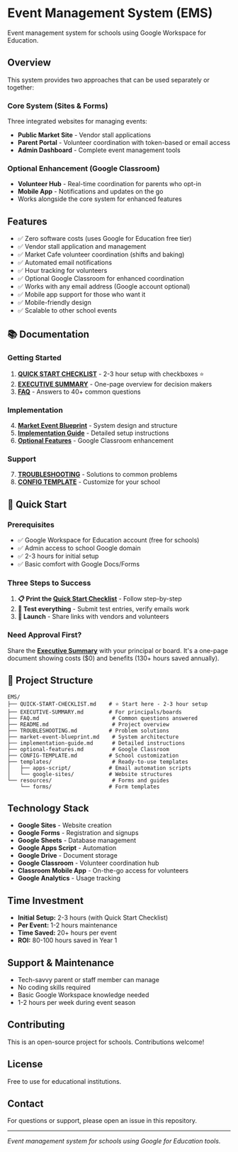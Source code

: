 # Event Management System (EMS)

Event management system for schools using Google Workspace for Education.

## Overview

This system provides two approaches that can be used separately or together:

### Core System (Sites & Forms)
Three integrated websites for managing events:
- **Public Market Site** - Vendor stall applications
- **Parent Portal** - Volunteer coordination with token-based or email access
- **Admin Dashboard** - Complete event management tools

### Optional Enhancement (Google Classroom)
- **Volunteer Hub** - Real-time coordination for parents who opt-in
- **Mobile App** - Notifications and updates on the go
- Works alongside the core system for enhanced features

## Features

- ✅ Zero software costs (uses Google for Education free tier)
- ✅ Vendor stall application and management
- ✅ Market Cafe volunteer coordination (shifts and baking)
- ✅ Automated email notifications
- ✅ Hour tracking for volunteers
- ✅ Optional Google Classroom for enhanced coordination
- ✅ Works with any email address (Google account optional)
- ✅ Mobile app support for those who want it
- ✅ Mobile-friendly design
- ✅ Scalable to other school events

## 📚 Documentation

### Getting Started
1. **[QUICK START CHECKLIST](QUICK-START-CHECKLIST.md)** - 2-3 hour setup with checkboxes ⭐
2. **[EXECUTIVE SUMMARY](EXECUTIVE-SUMMARY.md)** - One-page overview for decision makers
3. **[FAQ](FAQ.md)** - Answers to 40+ common questions

### Implementation
4. **[Market Event Blueprint](market-event-blueprint.md)** - System design and structure  
5. **[Implementation Guide](implementation-guide.md)** - Detailed setup instructions
6. **[Optional Features](optional-features.md)** - Google Classroom enhancement

### Support
7. **[TROUBLESHOOTING](TROUBLESHOOTING.md)** - Solutions to common problems
8. **[CONFIG TEMPLATE](CONFIG-TEMPLATE.md)** - Customize for your school

## 🚀 Quick Start

### Prerequisites
- ✅ Google Workspace for Education account (free for schools)
- ✅ Admin access to school Google domain
- ✅ 2-3 hours for initial setup
- ✅ Basic comfort with Google Docs/Forms

### Three Steps to Success
1. **📋 Print the [Quick Start Checklist](QUICK-START-CHECKLIST.md)** - Follow step-by-step
2. **🧪 Test everything** - Submit test entries, verify emails work
3. **🎉 Launch** - Share links with vendors and volunteers

### Need Approval First?
Share the **[Executive Summary](EXECUTIVE-SUMMARY.md)** with your principal or board. It's a one-page document showing costs ($0) and benefits (130+ hours saved annually).

## 📁 Project Structure

```
EMS/
├── QUICK-START-CHECKLIST.md    # ⭐ Start here - 2-3 hour setup
├── EXECUTIVE-SUMMARY.md        # For principals/boards
├── FAQ.md                       # Common questions answered
├── README.md                    # Project overview
├── TROUBLESHOOTING.md          # Problem solutions
├── market-event-blueprint.md    # System architecture
├── implementation-guide.md      # Detailed instructions
├── optional-features.md         # Google Classroom
├── CONFIG-TEMPLATE.md          # School customization
├── templates/                   # Ready-to-use templates
│   ├── apps-script/            # Email automation scripts
│   └── google-sites/           # Website structures
└── resources/                   # Forms and guides
    └── forms/                  # Form templates
```

## Technology Stack

- **Google Sites** - Website creation
- **Google Forms** - Registration and signups
- **Google Sheets** - Database management
- **Google Apps Script** - Automation
- **Google Drive** - Document storage
- **Google Classroom** - Volunteer coordination hub
- **Classroom Mobile App** - On-the-go access for volunteers
- **Google Analytics** - Usage tracking

## Time Investment

- **Initial Setup:** 2-3 hours (with Quick Start Checklist)
- **Per Event:** 1-2 hours maintenance
- **Time Saved:** 20+ hours per event
- **ROI:** 80-100 hours saved in Year 1

## Support & Maintenance

- Tech-savvy parent or staff member can manage
- No coding skills required
- Basic Google Workspace knowledge needed
- 1-2 hours per week during event season

## Contributing

This is an open-source project for schools. Contributions welcome!

## License

Free to use for educational institutions.

## Contact

For questions or support, please open an issue in this repository.

---

*Event management system for schools using Google for Education tools.*